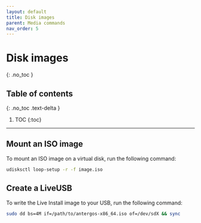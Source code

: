 ```yaml
---
layout: default
title: Disk images
parent: Media commands
nav_order: 5
---
```


# Disk images
{: .no_toc }

## Table of contents
{: .no_toc .text-delta }

1. TOC
{:toc}

---

## Mount an ISO image

To mount an ISO image on a virtual disk, run the following command:

```bash
udisksctl loop-setup -r -f image.iso
```

## Create a LiveUSB
To write the Live Install image to your USB, run the following command:
```bash
sudo dd bs=4M if=/path/to/antergos-x86_64.iso of=/dev/sdX && sync
```
